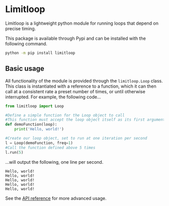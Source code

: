 # __Limitloop__

Limitloop is a lightweight python module for running loops that depend on precise timing.

This package is available through Pypi and can be installed with the following command.

```sh
python -m pip install limitloop
```

## Basic usage

All functionality of the module is provided through the `limitloop.Loop` class. This class is instantiated with a reference to a function, which it can then call at a consistent rate a preset number of times, or until otherwise interrupted. For example, the following code...

```python
from limitloop import Loop

#Define a simple function for the Loop object to call
#This function must accept the loop object itself as its first argument
def demoFunction(loop):
    print('Hello, world!')

#Create our loop object, set to run at one iteration per second
l = Loop(demoFunction, freq=1)
#Call the function defined above 5 times
l.run(5)
```
...will output the following, one line per second.
```
Hello, world!
Hello, world!
Hello, world!
Hello, world!
Hello, world!
```
See the [API reference](api_reference.md) for more advanced usage.

